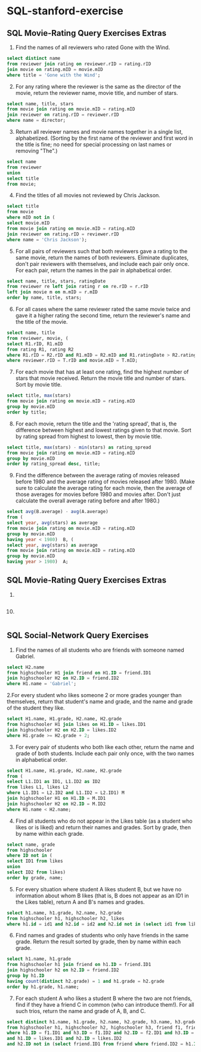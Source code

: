 # SQL-stanford-exercise
## SQL Movie-Rating Query Exercises Extras
1. Find the names of all reviewers who rated Gone with the Wind. 
```sql
select distinct name
from reviewer join rating on reviewer.rID = rating.rID
join movie on rating.mID = movie.mID
where title = 'Gone with the Wind';
```
2. For any rating where the reviewer is the same as the director of the movie, return the reviewer name, movie title, and number of stars. 
```sql
select name, title, stars
from movie join rating on movie.mID = rating.mID
join reviewer on rating.rID = reviewer.rID
where name = director;
```
3. Return all reviewer names and movie names together in a single list, alphabetized. (Sorting by the first name of the reviewer and first word in the title is fine; no need for special processing on last names or removing "The".)
```sql
select name
from reviewer
union
select title
from movie;
```
4. Find the titles of all movies not reviewed by Chris Jackson. 
```sql
select title
from movie
where mID not in (
select movie.mID
from movie join rating on movie.mID = rating.mID
join reviewer on rating.rID = reviewer.rID
where name = 'Chris Jackson');
```
5. For all pairs of reviewers such that both reviewers gave a rating to the same movie, return the names of both reviewers. Eliminate duplicates, don't pair reviewers with themselves, and include each pair only once. For each pair, return the names in the pair in alphabetical order. 
```sql
select name, title, stars, ratingDate
from reviewer re left join rating r on re.rID = r.rID
left join movie m on m.mID = r.mID
order by name, title, stars;
```
6. For all cases where the same reviewer rated the same movie twice and gave it a higher rating the second time, return the reviewer's name and the title of the movie. 
```sql
select name, title
from reviewer, movie, (
select R1.rID, R1.mID
from rating R1, rating R2 
where R1.rID = R2.rID and R1.mID = R2.mID and R1.ratingDate > R2.ratingDate and R1.stars > R2.stars) T
where reviewer.rID = T.rID and movie.mID = T.mID;
```
7. For each movie that has at least one rating, find the highest number of stars that movie received. Return the movie title and number of stars. Sort by movie title. 
```sql
select title, max(stars)
from movie join rating on movie.mID = rating.mID
group by movie.mID
order by title;
```
8. For each movie, return the title and the 'rating spread', that is, the difference between highest and lowest ratings given to that movie. Sort by rating spread from highest to lowest, then by movie title. 
```sql
select title, max(stars) - min(stars) as rating_spread
from movie join rating on movie.mID = rating.mID
group by movie.mID
order by rating_spread desc, title;
```
9. Find the difference between the average rating of movies released before 1980 and the average rating of movies released after 1980. (Make sure to calculate the average rating for each movie, then the average of those averages for movies before 1980 and movies after. Don't just calculate the overall average rating before and after 1980.) 
```sql
select avg(B.average) - avg(A.average)
from (
select year, avg(stars) as average
from movie join rating on movie.mID = rating.mID
group by movie.mID
having year < 1980)  B, (
select year, avg(stars) as average
from movie join rating on movie.mID = rating.mID
group by movie.mID
having year > 1980)  A;
```
## SQL Movie-Rating Query Exercises Extras
1. 
```sql
```




10. 
```sql

```


## SQL Social-Network Query Exercises
1. Find the names of all students who are friends with someone named Gabriel. 
```sql
select H2.name
from highschooler H1 join friend on H1.ID = friend.ID1 
join highschooler H2 on H2.ID = friend.ID2
where H1.name = 'Gabriel';
```
2.For every student who likes someone 2 or more grades younger than themselves, return that student's name and grade, and the name and grade of the student they like. 
```sql
select H1.name, H1.grade, H2.name, H2.grade
from highschooler H1 join likes on H1.ID = likes.ID1 
join highschooler H2 on H2.ID = likes.ID2
where H1.grade >= H2.grade + 2;
```
3. For every pair of students who both like each other, return the name and grade of both students. Include each pair only once, with the two names in alphabetical order. 
```sql
select H1.name, H1.grade, H2.name, H2.grade
from (
select L1.ID1 as ID1, L1.ID2 as ID2
from likes L1, likes L2
where L1.ID1 = L2.ID2 and L1.ID2 = L2.ID1) M
join highschooler H1 on H1.ID = M.ID1 
join highschooler H2 on H2.ID = M.ID2
where H1.name < H2.name;
```
4. Find all students who do not appear in the Likes table (as a student who likes or is liked) and return their names and grades. Sort by grade, then by name within each grade. 
```sql
select name, grade
from highschooler
where ID not in (
select ID1 from likes
union 
select ID2 from likes)
order by grade, name;
```
5. For every situation where student A likes student B, but we have no information about whom B likes (that is, B does not appear as an ID1 in the Likes table), return A and B's names and grades. 
```sql
select h1.name, h1.grade, h2.name, h2.grade
from highschooler h1, highschooler h2, likes
where h1.id = id1 and h2.id = id2 and h2.id not in (select id1 from likes);
```
6. Find names and grades of students who only have friends in the same grade. Return the result sorted by grade, then by name within each grade.
```sql
select h1.name, h1.grade
from highschooler h1 join friend on h1.ID = friend.ID1 
join highschooler h2 on h2.ID = friend.ID2
group by h1.ID
having count(distinct h2.grade) = 1 and h1.grade = h2.grade
order by h1.grade, h1.name;
```
7. For each student A who likes a student B where the two are not friends, find if they have a friend C in common (who can introduce them!). For all such trios, return the name and grade of A, B, and C. 
```sql
select distinct h1.name, h1.grade, h2.name, h2.grade, h3.name, h3.grade
from highschooler h1, highschooler h2, highschooler h3, friend f1, friend f2, likes
where h1.ID = f1.ID1 and h3.ID = f1.ID2 and h2.ID = f2.ID1 and h3.ID = f2.ID2
and h1.ID = likes.ID1 and h2.ID = likes.ID2
and h2.ID not in (select friend.ID1 from friend where friend.ID2 = h1.ID);
```
